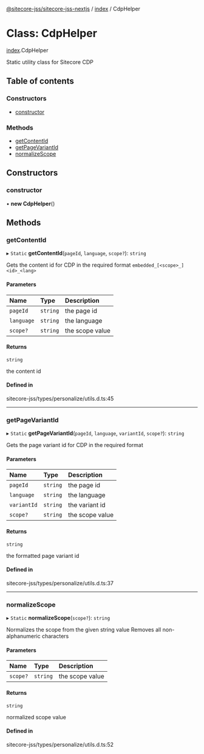 [@sitecore-jss/sitecore-jss-nextjs](../README.md) / [index](../modules/index.md) / CdpHelper

# Class: CdpHelper

[index](../modules/index.md).CdpHelper

Static utility class for Sitecore CDP

## Table of contents

### Constructors

- [constructor](index.CdpHelper.md#constructor)

### Methods

- [getContentId](index.CdpHelper.md#getcontentid)
- [getPageVariantId](index.CdpHelper.md#getpagevariantid)
- [normalizeScope](index.CdpHelper.md#normalizescope)

## Constructors

### constructor

• **new CdpHelper**()

## Methods

### getContentId

▸ `Static` **getContentId**(`pageId`, `language`, `scope?`): `string`

Gets the content id for CDP in the required format `embedded_[<scope>_]<id>_<lang>`

#### Parameters

| Name | Type | Description |
| :------ | :------ | :------ |
| `pageId` | `string` | the page id |
| `language` | `string` | the language |
| `scope?` | `string` | the scope value |

#### Returns

`string`

the content id

#### Defined in

sitecore-jss/types/personalize/utils.d.ts:45

___

### getPageVariantId

▸ `Static` **getPageVariantId**(`pageId`, `language`, `variantId`, `scope?`): `string`

Gets the page variant id for CDP in the required format

#### Parameters

| Name | Type | Description |
| :------ | :------ | :------ |
| `pageId` | `string` | the page id |
| `language` | `string` | the language |
| `variantId` | `string` | the variant id |
| `scope?` | `string` | the scope value |

#### Returns

`string`

the formatted page variant id

#### Defined in

sitecore-jss/types/personalize/utils.d.ts:37

___

### normalizeScope

▸ `Static` **normalizeScope**(`scope?`): `string`

Normalizes the scope from the given string value
Removes all non-alphanumeric characters

#### Parameters

| Name | Type | Description |
| :------ | :------ | :------ |
| `scope?` | `string` | the scope value |

#### Returns

`string`

normalized scope value

#### Defined in

sitecore-jss/types/personalize/utils.d.ts:52
